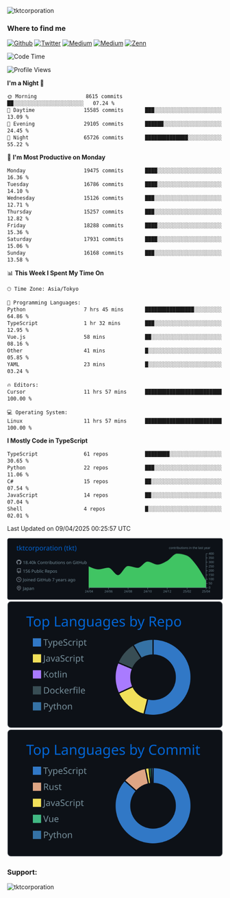 <p align="left"> <img src="https://komarev.com/ghpvc/?username=tktcorporation&label=Profile%20views&color=0e75b6&style=flat" alt="tktcorporation" /> </p>

<h3>Where to find me</h3>
<p>
<a href="https://github.com/tktcorporation" target="_blank"><img alt="Github" src="https://img.shields.io/badge/GitHub-%2312100E.svg?&style=for-the-badge&logo=Github&logoColor=white" /></a>
<a href="https://twitter.com/tktcorporation" target="_blank"><img alt="Twitter" src="https://img.shields.io/badge/twitter-%231DA1F2.svg?&style=for-the-badge&logo=twitter&logoColor=white" /></a>
<a href="https://www.linkedin.com/in/tktcorporation" target="_blank"><img alt="Medium" src="https://img.shields.io/badge/linkdin-0a66c2.svg?&style=for-the-badge&logo=linkedin&logoColor=white" /></a>
<a href="https://qiita.com/tktcorporation" target="_blank"><img alt="Medium" src="https://img.shields.io/badge/qiita-55C500.svg?&style=for-the-badge&logo=qiita&logoColor=white" /></a>
<a href="https://zenn.dev/tktcorporation" target="_blank"><img alt="Zenn" src="https://img.shields.io/badge/Zenn-3EA8FF.svg?&style=for-the-badge&logo=Zenn&logoColor=white" /></a>
</p>
  
<!--START_SECTION:waka-->
![Code Time](http://img.shields.io/badge/Code%20Time-2%2C273%20hrs%2053%20mins-blue)

![Profile Views](http://img.shields.io/badge/Profile%20Views-0-blue)

**I'm a Night 🦉** 

```text
🌞 Morning                8615 commits        ██░░░░░░░░░░░░░░░░░░░░░░░   07.24 % 
🌆 Daytime                15585 commits       ███░░░░░░░░░░░░░░░░░░░░░░   13.09 % 
🌃 Evening                29105 commits       ██████░░░░░░░░░░░░░░░░░░░   24.45 % 
🌙 Night                  65726 commits       ██████████████░░░░░░░░░░░   55.22 % 
```
📅 **I'm Most Productive on Monday** 

```text
Monday                   19475 commits       ████░░░░░░░░░░░░░░░░░░░░░   16.36 % 
Tuesday                  16786 commits       ████░░░░░░░░░░░░░░░░░░░░░   14.10 % 
Wednesday                15126 commits       ███░░░░░░░░░░░░░░░░░░░░░░   12.71 % 
Thursday                 15257 commits       ███░░░░░░░░░░░░░░░░░░░░░░   12.82 % 
Friday                   18288 commits       ████░░░░░░░░░░░░░░░░░░░░░   15.36 % 
Saturday                 17931 commits       ████░░░░░░░░░░░░░░░░░░░░░   15.06 % 
Sunday                   16168 commits       ███░░░░░░░░░░░░░░░░░░░░░░   13.58 % 
```


📊 **This Week I Spent My Time On** 

```text
🕑︎ Time Zone: Asia/Tokyo

💬 Programming Languages: 
Python                   7 hrs 45 mins       ████████████████░░░░░░░░░   64.86 % 
TypeScript               1 hr 32 mins        ███░░░░░░░░░░░░░░░░░░░░░░   12.95 % 
Vue.js                   58 mins             ██░░░░░░░░░░░░░░░░░░░░░░░   08.16 % 
Other                    41 mins             █░░░░░░░░░░░░░░░░░░░░░░░░   05.85 % 
YAML                     23 mins             █░░░░░░░░░░░░░░░░░░░░░░░░   03.24 % 

🔥 Editors: 
Cursor                   11 hrs 57 mins      █████████████████████████   100.00 % 

💻 Operating System: 
Linux                    11 hrs 57 mins      █████████████████████████   100.00 % 
```

**I Mostly Code in TypeScript** 

```text
TypeScript               61 repos            ████████░░░░░░░░░░░░░░░░░   30.65 % 
Python                   22 repos            ███░░░░░░░░░░░░░░░░░░░░░░   11.06 % 
C#                       15 repos            ██░░░░░░░░░░░░░░░░░░░░░░░   07.54 % 
JavaScript               14 repos            ██░░░░░░░░░░░░░░░░░░░░░░░   07.04 % 
Shell                    4 repos             █░░░░░░░░░░░░░░░░░░░░░░░░   02.01 % 
```




 Last Updated on 09/04/2025 00:25:57 UTC
<!--END_SECTION:waka-->

[![](https://raw.githubusercontent.com/tktcorporation/tktcorporation/master/profile-summary-card-output/github_dark/0-profile-details.svg)](https://github.com/vn7n24fzkq/github-profile-summary-cards)
[![](https://raw.githubusercontent.com/tktcorporation/tktcorporation/master/profile-summary-card-output/github_dark/1-repos-per-language.svg)](https://github.com/vn7n24fzkq/github-profile-summary-cards) [![](https://raw.githubusercontent.com/tktcorporation/tktcorporation/master/profile-summary-card-output/github_dark/2-most-commit-language.svg)](https://github.com/vn7n24fzkq/github-profile-summary-cards)

<h3 align="left">Support:</h3>
<p><a href="https://www.buymeacoffee.com/tktcorporation"> <img align="left" src="https://cdn.buymeacoffee.com/buttons/v2/default-yellow.png" height="50" width="210" alt="tktcorporation" /></a></p><br><br>
